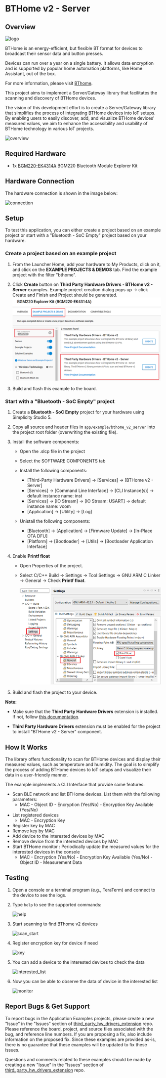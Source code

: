 # BTHome v2 - Server

## Overview

![logo](image/logo.png)

BTHome is an energy-efficient, but flexible BT format for devices to broadcast their sensor data and button presses.

Devices can run over a year on a single battery. It allows data encryption and is supported by popular home automation platforms, like Home Assistant, out of the box.

For more information, please visit [BThome](https://bthome.io/).

This project aims to implement a Server/Gateway library that facilitates the scanning and discovery of BTHome devices.

The vision of this development effort is to create a Server/Gateway library that simplifies the process of integrating BTHome devices into IoT setups. By enabling users to easily discover, add, and visualize BTHome devices' measured values, we aim to enhance the accessibility and usability of BTHome technology in various IoT projects.

![overview](image/overview.png)

## Required Hardware

- 1x [BGM220-EK4314A](https://www.silabs.com/development-tools/wireless/bluetooth/bgm220-explorer-kit) BGM220 Bluetooth Module Explorer Kit

## Hardware Connection

The hardware connection is shown in the image below:

![connection](image/connection.png)

## Setup

To test this application, you can either create a project based on an example project or start with a "Bluetooth - SoC Empty" project based on your hardware.

### Create a project based on an example project

1. From the Launcher Home, add your hardware to My Products, click on it, and click on the **EXAMPLE PROJECTS & DEMOS** tab. Find the example project with the filter "bthome".

2. Click **Create** button on **Third Party Hardware Drivers - BTHome v2 - Server** examples. Example project creation dialog pops up -> click Create and Finish and Project should be generated.
![create_project](image/create_project.png)

3. Build and flash this example to the board.

### Start with a "Bluetooth - SoC Empty" project

1. Create a **Bluetooth - SoC Empty** project for your hardware using Simplicity Studio 5.

2. Copy all source and header files in `app/example/bthome_v2_server` into the project root folder (overwriting the existing file).

3. Install the software components:

    - Open the .slcp file in the project

    - Select the SOFTWARE COMPONENTS tab

    - Install the following components:

      - [Third-Party Hardware Drivers] → [Services] → [BTHome v2 - Server]
      - [Services] → [Command Line Interface] → [CLI Instance(s)] → default instance name: inst
      - [Services] → [IO Stream] → [IO Stream: USART] → default instance name: vcom
      - [Application] → [Utility] → [Log]

    - Unistall the following components:

      - [Bluetooth] → [Application] → [Firmware Update] → [In-Place OTA DFU]
      - [Platform] → [Bootloader] → [Utils] → [Bootloader Application Interface]

4. Enable **Printf float**

   - Open Properties of the project.
   - Select C/C++ Build → Settings → Tool Settings → GNU ARM C Linker → General → Check **Printf float**.

      ![enable_printf_floating_point](image/enable_printf_floating_point.png)

5. Build and flash the project to your device.

**Note:**

- Make sure that the **Third Party Hardware Drivers** extension is installed. If not, follow [this documentation](https://github.com/SiliconLabs/third_party_hw_drivers_extension/blob/master/README.md#how-to-add-to-simplicity-studio-ide).

- **Third Party Hardware Drivers** extension must be enabled for the project to install "BTHome v2 - Server" component.

## How It Works

The library offers functionality to scan for BTHome devices and display their measured values, such as temperature and humidity. The goal is to simplify the process of adding BTHome devices to IoT setups and visualize their data in a user-friendly manner.

The example implements a CLI Interface that provide some features:

- Scan BLE network and list BTHome devices. List them with the following parameters:
  - MAC - Object ID - Encryption (Yes/No) - Encryption Key Available (Yes/No)
- List registered devices
  - MAC - Encryption Key
- Register key by MAC
- Remove key by MAC
- Add device to the interested devices by MAC
- Remove device from the interested devices by MAC
- Start BTHome monitor : Periodically update the measured values for the interested devices in the console
  - MAC - Encryption (Yes/No) - Encryption Key Available (Yes/No) - Object ID - Measurement Data

## Testing

1. Open a console or a terminal program (e.g., TeraTerm) and connect to the device to see the logs.

2. Type `help` to see the supported commands:

    ![help](image/help.png)

3. Start scanning to find BThome v2 devices

    ![scan_start](image/scan_start.png)

4. Register encryption key for device if need

    ![key](image/key.png)

5. You can add a device to the interested devices to check the data

    ![interested_list](image/interested_list.png)

6. Now you can be able to observe the data of device in the interested list

    ![monitor](image/monitor.png)

## Report Bugs & Get Support

To report bugs in the Application Examples projects, please create a new "Issue" in the "Issues" section of [third_party_hw_drivers_extension](https://github.com/SiliconLabs/third_party_hw_drivers_extension) repo. Please reference the board, project, and source files associated with the bug, and reference line numbers. If you are proposing a fix, also include information on the proposed fix. Since these examples are provided as-is, there is no guarantee that these examples will be updated to fix these issues.

Questions and comments related to these examples should be made by creating a new "Issue" in the "Issues" section of [third_party_hw_drivers_extension](https://github.com/SiliconLabs/third_party_hw_drivers_extension) repo.